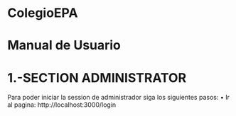 ColegioEPA
==========

Manual de Usuario
=================

1.-SECTION ADMINISTRATOR
========================
Para poder iniciar la session de administrador siga los siguientes pasos:
•   Ir al pagina: http://localhost:3000/login
